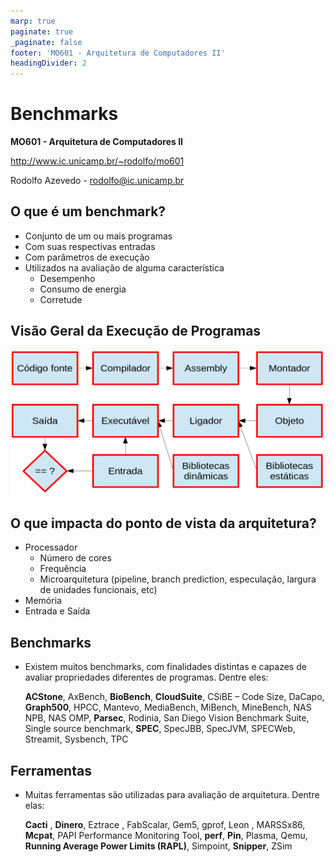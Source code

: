 ```yaml
---
marp: true
paginate: true
_paginate: false
footer: 'MO601 - Arquitetura de Computadores II'
headingDivider: 2
---
```

# Benchmarks

**MO601 - Arquitetura de Computadores II**

http://www.ic.unicamp.br/~rodolfo/mo601

Rodolfo Azevedo - rodolfo@ic.unicamp.br

## O que é um benchmark?

* Conjunto de um ou mais programas
* Com suas respectivas entradas
* Com parâmetros de execução
* Utilizados na avaliação de alguma característica
  * Desempenho
  * Consumo de energia
  * Corretude

## Visão Geral da Execução de Programas

![Fluxo de compilação](compilacao.png)

## O que impacta do ponto de vista da arquitetura?

* Processador
  - Número de cores
  - Frequência
  - Microarquitetura (pipeline, branch prediction, especulação, largura de unidades funcionais, etc)
* Memória
* Entrada e Saída

## Benchmarks

* Existem muitos benchmarks, com finalidades distintas e capazes de avaliar propriedades diferentes de programas. Dentre eles:

  **ACStone**, AxBench, **BioBench**, **CloudSuite**, CSiBE – Code Size, DaCapo, **Graph500**, HPCC, Mantevo, MediaBench, MiBench, MineBench, NAS NPB, NAS OMP, **Parsec**, Rodinia, San Diego Vision Benchmark Suite, Single source benchmark, **SPEC**, SpecJBB, SpecJVM, SPECWeb, Streamit, Sysbench, TPC

## Ferramentas

* Muitas ferramentas são utilizadas para avaliação de arquitetura. Dentre elas:

  **Cacti** , **Dinero**, Eztrace , FabScalar, Gem5, gprof, Leon , MARSSx86, **Mcpat**, PAPI Performance Monitoring Tool, **perf**, **Pin**, Plasma, Qemu, **Running Average Power Limits (RAPL)**, Simpoint, **Snipper**, ZSim
